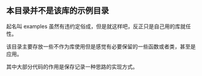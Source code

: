 ## 本目录并不是该库的示例目录

起名叫 examples 虽然有违约定俗成，但是就这样吧，反正只是自己用的库就任性。

该目录主要存放一些不作为库使用但是感觉有必要保留的一些函数或者类，甚至是应用。

其中大部分代码的作用是保存记录一种思路的实现方式。
